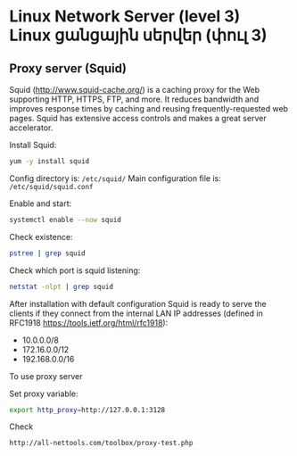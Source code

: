 # Linux Network Server (level 3) <br /> Linux ցանցային սերվեր (փուլ 3)

## Proxy server (Squid)


Squid (http://www.squid-cache.org/) is a caching proxy for the Web supporting HTTP, HTTPS, FTP, and more. It reduces bandwidth and improves response times by caching and reusing frequently-requested web pages. Squid has extensive access controls and makes a great server accelerator.

Install Squid:

```bash
yum -y install squid
```

Config directory is:   `/etc/squid/` 
Main configuration file is: `/etc/squid/squid.conf`

Enable and start:
```bash
systemctl enable --now squid 
```

Check existence:
```bash
pstree | grep squid
```

Check which port is squid listening:
```bash
netstat -nlpt | grep squid
```
After installation with default configuration Squid is ready 
to serve the clients if they connect from the internal LAN IP addresses (defined in RFC1918 https://tools.ietf.org/html/rfc1918): 
* 10.0.0.0/8 
* 172.16.0.0/12 
* 192.168.0.0/16 

To use proxy server 

Set proxy variable:
```bash
export http_proxy=http://127.0.0.1:3128
```

Check
```bash
http://all-nettools.com/toolbox/proxy-test.php
```
